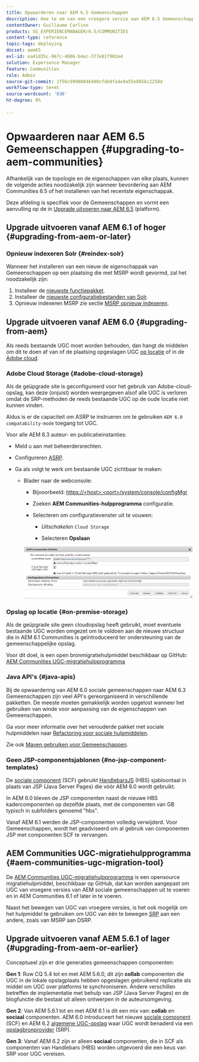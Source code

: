 ```yaml
---
title: Opwaarderen naar AEM 6.5 Gemeenschappen
description: Hoe te om van een vroegere versie aan AEM 6.5 Gemeenschappen te bevorderen
contentOwner: Guillaume Carlino
products: SG_EXPERIENCEMANAGER/6.5/COMMUNITIES
content-type: reference
topic-tags: deploying
docset: aem65
exl-id: ea41d35c-967c-4606-b4ec-377e817902e4
solution: Experience Manager
feature: Communities
role: Admin
source-git-commit: 1f56c99980846400cfde8fa4e9a55e885bc2258d
workflow-type: tm+mt
source-wordcount: '636'
ht-degree: 0%

---
```


# Opwaarderen naar AEM 6.5 Gemeenschappen {#upgrading-to-aem-communities}

Afhankelijk van de topologie en de eigenschappen van elke plaats, kunnen de volgende acties noodzakelijk zijn wanneer bevordering aan AEM Communities 6.5 of het installeren van het recentste eigenschappak.

Deze afdeling is specifiek voor de Gemeenschappen en vormt een aanvulling op de in [Upgrade uitvoeren naar AEM 6.5](/help/sites-deploying/upgrade.md) (platform).

## Upgrade uitvoeren vanaf AEM 6.1 of hoger {#upgrading-from-aem-or-later}

### Opnieuw indexeren Solr {#reindex-solr}

Wanneer het installeren van een nieuw de eigenschappak van Gemeenschappen op een plaatsing die met MSRP wordt gevormd, zal het noodzakelijk zijn:

1. Installeer de [nieuwste functiepakket](/help/communities/deploy-communities.md#latestfeaturepack).
1. Installeer de [nieuwste configuratiebestanden van Solr](/help/communities/msrp.md#upgrading).
1. Opnieuw indexeren MSRP zie sectie [MSRP opnieuw indexeren](/help/communities/msrp.md#msrp-reindex-tool).

## Upgrade uitvoeren vanaf AEM 6.0 {#upgrading-from-aem}

Als reeds bestaande UGC moet worden behouden, dan hangt de middelen om dit te doen af van of de plaatsing opgeslagen UGC [op locatie](#on-premise-storage) of in de [Adobe cloud](#adobe-cloud-storage).

### Adobe Cloud Storage {#adobe-cloud-storage}

Als de geüpgrade site is geconfigureerd voor het gebruik van Adobe-cloud-opslag, kan deze (onjuist) worden weergegeven alsof alle UGC is verloren omdat de SRP-methoden de reeds bestaande UGC op de oude locatie niet kunnen vinden.

Aldus is er de capaciteit om ASRP te instrueren om te gebruiken `AEM 6.0 compatability-mode` toegang tot UGC.

Voor alle AEM 6.3 auteur- en publicatieinstanties:

* Meld u aan met beheerdersrechten.
* Configureren [ASRP](/help/communities/asrp.md).
* Ga als volgt te werk om bestaande UGC zichtbaar te maken:

   * Blader naar de webconsole:

      * Bijvoorbeeld: [https://&lt;host>:&lt;port>/system/console/configMgr](https://localhost:4502/system/console/configMgr)

      * Zoeken **AEM Communities-hulpprogramma** configuratie.
      * Selecteren om configuratievenster uit te vouwen:

         * *Uitschakelen* `Cloud Storage`

         * Selecteren **Opslaan**

     ![nutsbedrijven](assets/utilities.png)

### Opslag op locatie {#on-premise-storage}

Als de geüpgrade site geen cloudopslag heeft gebruikt, moet eventuele bestaande UGC worden omgezet om te voldoen aan de nieuwe structuur die in AEM 6.1 Communities is geïntroduceerd ter ondersteuning van de gemeenschappelijke opslag.

Voor dit doel, is een open bronmigratiehulpmiddel beschikbaar op GitHub:
[AEM Communities UGC-migratiehulpprogramma](https://github.com/Adobe-Marketing-Cloud/communities-ugc-migration)

### Java API&#39;s {#java-apis}

Bij de opwaardering van AEM 6.0 sociale gemeenschappen naar AEM 6.3 Gemeenschappen zijn veel API&#39;s gereorganiseerd in verschillende pakketten. De meeste moeten gemakkelijk worden opgelost wanneer het gebruiken van winde voor aanpassing van de eigenschappen van Gemeenschappen.

Ga voor meer informatie over het verouderde pakket met sociale hulpmiddelen naar [Refactoring voor sociale hulpmiddelen](/help/communities/socialutils.md).

Zie ook [Maven gebruiken voor Gemeenschappen](/help/communities/maven.md).

### Geen JSP-componentsjablonen {#no-jsp-component-templates}

De [sociale component](/help/communities/scf.md) (SCF) gebruikt [HandlebarsJS](https://handlebarsjs.com/) (HBS) sjabloontaal in plaats van JSP (Java Server Pages) die vóór AEM 6.0 wordt gebruikt.

In AEM 6.0 bleven de JSP componenten naast de nieuwe HBS kadercomponenten op dezelfde plaats, met de componenten van GB typisch in subfolders genoemd &quot;hbs&quot;.

Vanaf AEM 6.1 werden de JSP-componenten volledig verwijderd. Voor Gemeenschappen, wordt het geadviseerd om al gebruik van componenten JSP met componenten SCF te vervangen.

## AEM Communities UGC-migratiehulpprogramma {#aem-communities-ugc-migration-tool}

De [AEM Communities UGC-migratiehulpprogramma](https://github.com/Adobe-Marketing-Cloud/communities-ugc-migration) is een opensource migratiehulpmiddel, beschikbaar op GitHub, dat kan worden aangepast om UGC van vroegere versies van AEM sociale gemeenschappen uit te voeren en in AEM Communities 6.1 of later in te voeren.

Naast het bewegen van UGC van vroegere versies, is het ook mogelijk om het hulpmiddel te gebruiken om UGC van één te bewegen [SRP](/help/communities/working-with-srp.md) aan een andere, zoals van MSRP aan DSRP.

## Upgrade uitvoeren vanaf AEM 5.6.1 of lager {#upgrading-from-aem-or-earlier}

Conceptueel zijn er drie generaties gemeenschappen componenten:

**Gen 1**: Ruw CQ 5.4 tot en met AEM 5.6.0, dit zijn **collab** componenten die UGC in de lokale opslagplaats hebben opgeslagen gebruikend replicatie als middel om UGC over platforms te synchroniseren. Andere verschillen betreffen de implementatie met behulp van JSP (Java Server Pages) en de blogfunctie die bestaat uit alleen ontwerpen in de auteursomgeving.

**Gen 2**: Van AEM 5.6.1 tot en met AEM 6.1 is dit een mix van: **collab** en **sociaal** componenten. AEM 6.0 introduceert het nieuwe [sociale component](/help/communities/scf.md) (SCF) en AEM 6.2 [algemene UGC-opslag](/help/communities/working-with-srp.md) waar UGC wordt benaderd via een [opslagbronprovider](/help/communities/srp.md) (SRP).

**Gen 3**: Vanaf AEM 6.2 zijn er alleen **sociaal** componenten, die in SCF als componenten van Handlebars (HBS) worden uitgevoerd die een keus van SRP voor UGC vereisen.
